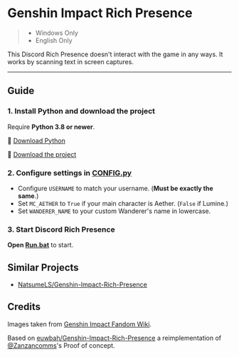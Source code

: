 # Genshin Impact Rich Presence

> - Windows Only
> - English Only

This Discord Rich Presence doesn't interact with the game in any ways. It works by scanning text in screen captures.

-----

## Guide

### 1. Install Python and download the project

Require **Python 3.8 or newer**.

🐍 [Download Python](https://www.python.org/downloads)

📁 [Download the project](https://github.com/NatsumeLS/Genshin-Impact-Rich-Presence/archive/refs/heads/main.zip)

### 2. Configure settings in [CONFIG.py](CONFIG.py)

- Configure `USERNAME` to match your username. (**Must be exactly the same**.)
- Set `MC_AETHER` to `True` if your main character is Aether. (`False` if Lumine.)
- Set `WANDERER_NAME` to your custom Wanderer's name in lowercase.

### 3. Start Discord Rich Presence

**Open [Run.bat](Run.bat)** to start.

## Similar Projects

- [NatsumeLS/Genshin-Impact-Rich-Presence](https://github.com/NatsumeLS/Genshin-Impact-Rich-Presence)

## Credits

Images taken from [Genshin Impact Fandom Wiki](https://genshin-impact.fandom.com/).

Based on [euwbah/Genshin-Impact-Rich-Presence](https://github.com/euwbah/Genshin-Impact-Rich-Presence) a reimplementation of [@Zanzancomms](https://github.com/Zanzancomms/Genshin-Impact-Rich-Presence-Proof-of-Concept-)'s Proof of concept.
